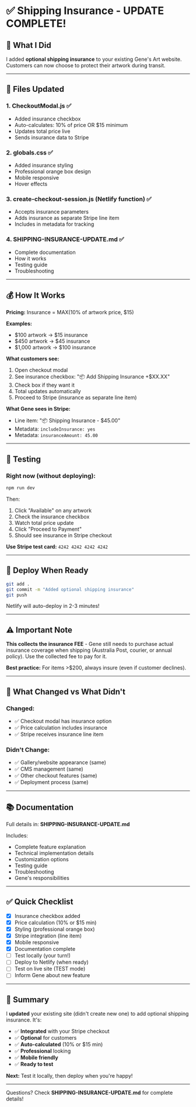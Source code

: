 # ✅ Shipping Insurance - UPDATE COMPLETE!

## 🎯 What I Did

I added **optional shipping insurance** to your existing Gene's Art website. Customers can now choose to protect their artwork during transit.

---

## 📝 Files Updated

### 1. **CheckoutModal.js** ✅
- Added insurance checkbox
- Auto-calculates: 10% of price OR $15 minimum
- Updates total price live
- Sends insurance data to Stripe

### 2. **globals.css** ✅
- Added insurance styling
- Professional orange box design
- Mobile responsive
- Hover effects

### 3. **create-checkout-session.js** (Netlify function) ✅
- Accepts insurance parameters
- Adds insurance as separate Stripe line item
- Includes in metadata for tracking

### 4. **SHIPPING-INSURANCE-UPDATE.md** ✅
- Complete documentation
- How it works
- Testing guide
- Troubleshooting

---

## 💰 How It Works

**Pricing:** Insurance = MAX(10% of artwork price, $15)

**Examples:**
- $100 artwork → $15 insurance
- $450 artwork → $45 insurance
- $1,000 artwork → $100 insurance

**What customers see:**
1. Open checkout modal
2. See insurance checkbox: "📦 Add Shipping Insurance +$XX.XX"
3. Check box if they want it
4. Total updates automatically
5. Proceed to Stripe (insurance as separate line item)

**What Gene sees in Stripe:**
- Line item: "📦 Shipping Insurance - $45.00"
- Metadata: `includeInsurance: yes`
- Metadata: `insuranceAmount: 45.00`

---

## 🧪 Testing

### Right now (without deploying):

```bash
npm run dev
```

Then:
1. Click "Available" on any artwork
2. Check the insurance checkbox
3. Watch total price update
4. Click "Proceed to Payment"
5. Should see insurance in Stripe checkout

**Use Stripe test card:** `4242 4242 4242 4242`

---

## 🚀 Deploy When Ready

```bash
git add .
git commit -m "Added optional shipping insurance"
git push
```

Netlify will auto-deploy in 2-3 minutes!

---

## ⚠️ Important Note

**This collects the insurance FEE** - Gene still needs to purchase actual insurance coverage when shipping (Australia Post, courier, or annual policy). Use the collected fee to pay for it.

**Best practice:** For items >$200, always insure (even if customer declines).

---

## 🎯 What Changed vs What Didn't

### Changed:
- ✅ Checkout modal has insurance option
- ✅ Price calculation includes insurance
- ✅ Stripe receives insurance line item

### Didn't Change:
- ✅ Gallery/website appearance (same)
- ✅ CMS management (same)
- ✅ Other checkout features (same)
- ✅ Deployment process (same)

---

## 📚 Documentation

Full details in: **SHIPPING-INSURANCE-UPDATE.md**

Includes:
- Complete feature explanation
- Technical implementation details
- Customization options
- Testing guide
- Troubleshooting
- Gene's responsibilities

---

## ✅ Quick Checklist

- [x] Insurance checkbox added
- [x] Price calculation (10% or $15 min)
- [x] Styling (professional orange box)
- [x] Stripe integration (line item)
- [x] Mobile responsive
- [x] Documentation complete
- [ ] Test locally (your turn!)
- [ ] Deploy to Netlify (when ready)
- [ ] Test on live site (TEST mode)
- [ ] Inform Gene about new feature

---

## 🎉 Summary

I **updated** your existing site (didn't create new one) to add optional shipping insurance. It's:

- ✅ **Integrated** with your Stripe checkout
- ✅ **Optional** for customers
- ✅ **Auto-calculated** (10% or $15 min)
- ✅ **Professional** looking
- ✅ **Mobile friendly**
- ✅ **Ready to test**

**Next:** Test it locally, then deploy when you're happy!

---

Questions? Check **SHIPPING-INSURANCE-UPDATE.md** for complete details!
